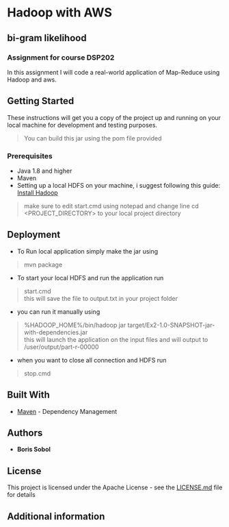 # Hadoop with AWS
## bi-gram likelihood
### Assignment for course DSP202

In this assignment I will code a real-world application of Map-Reduce using Hadoop and aws. 

## Getting Started

These instructions will get you a copy of the project up and running on your local machine for development and testing purposes.  
> You can build this jar using the pom file provided

### Prerequisites

* Java 1.8 and higher  
* Maven
* Setting up a local HDFS on your machine, i suggest following this guide:  [Install Hadoop](https://kontext.tech/column/hadoop/377/latest-hadoop-321-installation-on-windows-10-step-by-step-guide)
> make sure to edit start.cmd using notepad and change line cd <PROJECT_DIRECTORY> to your local project directory

## Deployment

* To Run local application simply make the jar using  
> mvn package  
* To start your local HDFS and run the application run 
> start.cmd  
this will save the file to output.txt in your project folder
* you can run it manually using
> %HADOOP_HOME%/bin/hadoop jar target/Ex2-1.0-SNAPSHOT-jar-with-dependencies.jar  
this will launch the application on the input files and will output to /user/output/part-r-00000
* when you want to close all connection and HDFS run
> stop.cmd

## Built With
* [Maven](https://maven.apache.org/) - Dependency Management

## Authors

* **Boris Sobol**

## License

This project is licensed under the Apache License - see the [LICENSE.md](LICENSE.md) file for details

## Additional information
